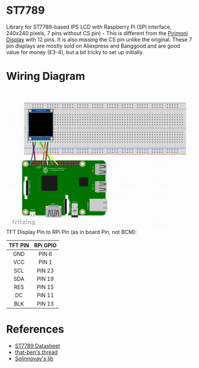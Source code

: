 # ST7789
Library for ST7789-based IPS LCD with Raspberry Pi (SPI interface, 240x240 pixels, 7 pins without CS pin) - This is different from the [Pirimoni Display](https://www.adafruit.com/product/3787) with 12 pins. It is also missing the CS pin unlike the original. These 7 pin displays are mostly sold on Aliexpress and Banggood and are good value for money (£3-4), but a bit tricky to set up initially.

# Wiring Diagram
![alt text](https://github.com/pkkirilov/ST7789/blob/master/ST7789%20wiring.png "Wiring")
TFT Display Pin to RPi Pin (as in board Pin, not BCM): 

| TFT PIN | RPi GPIO |
|:-------:|:--------:|
|   GND   |   PIN 6  |
|   VCC   |   PIN 1  |
|   SCL   |  PIN 23  |
|   SDA   |  PIN 19  |
|   RES   |  PIN 15  |
|    DC   |  PIN 11  |
|   BLK   |  PIN 13  |


# References
* [ST7789 Datasheet](https://drive.google.com/file/d/1OHdfYN2_EqtdWj6n5vNYCxvyYUSaHTt2/view)
* [that-ben's thread](https://raspberrypi.stackexchange.com/q/108168)
* [Solinnovay's lib](https://github.com/solinnovay/Python_ST7789)
